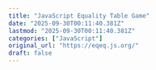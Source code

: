```yaml
---
title: "JavaScript Equality Table Game"
date: "2025-09-30T00:11:40.381Z"
lastmod: "2025-09-30T00:11:40.381Z"
categories: ["JavaScript"]
original_url: "https://eqeq.js.org/"
draft: false
---
```

